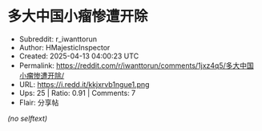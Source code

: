 # 多大中国小瘤惨遭开除

- Subreddit: r_iwanttorun
- Author: HMajesticInspector
- Created: 2025-04-13 04:00:23 UTC
- Permalink: https://reddit.com/r/iwanttorun/comments/1jxz4q5/多大中国小瘤惨遭开除/
- URL: https://i.redd.it/kkjxrvb1ngue1.png
- Ups: 25 | Ratio: 0.91 | Comments: 7
- Flair: 分享帖

_(no selftext)_
